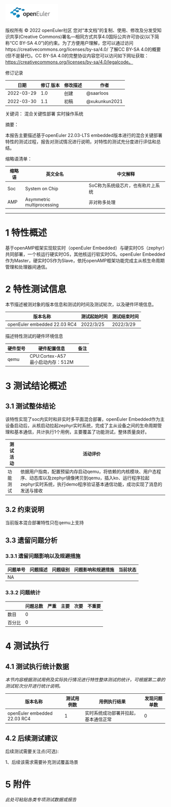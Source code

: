 ![openEuler ico](../../images/openEuler.png)

版权所有 © 2022  openEuler社区
 您对“本文档”的复制、使用、修改及分发受知识共享(Creative Commons)署名—相同方式共享4.0国际公共许可协议(以下简称“CC BY-SA 4.0”)的约束。为了方便用户理解，您可以通过访问https://creativecommons.org/licenses/by-sa/4.0/ 了解CC BY-SA 4.0的概要 (但不是替代)。CC BY-SA 4.0的完整协议内容您可以访问如下网址获取：https://creativecommons.org/licenses/by-sa/4.0/legalcode。

修订记录

| 日期 | 修订   版本 | 修改描述 | 作者 |
| ---- | ----------- | -------- | ---- |
| 2022-03-29 | 1.0 | 创建 | @saarloos |
| 2022-03-30 | 1.1 | 初稿 | @xukunkun2021 |

关键词：
混合关键性部署 实时操作系统


摘要：

本报告主要描述基于openEuler 22.03-LTS embedded版本进行的混合关键部署特性的测试过程，报告对测试情况进行说明，对特性的测试充分度进行评估和总结。

缩略语清单：

| 缩略语 | 英文全名 | 中文解释 |
| ------ | -------- | -------- |
| Soc | System on Chip | SoC称为系统级芯片，也有称片上系统 |
| AMP | Asymmetric multiprocessing  | 非对称多处理 |

***

# 1     特性概述

基于openAMP框架实现软实时（openEuler Embedded）与硬实时OS（zephyr）共同部署，一个核运行硬实时OS，其他核运行软实时OS。openEuler Embedded作为Master，硬实时OS作为Slave，依托openAMP框架功能完成主从核生命周期管理和处理器间通信。

# 2     特性测试信息

本节描述被测对象的版本信息和测试的时间及测试轮次，以及硬件环境信息。

| 版本名称 | 测试起始时间 | 测试结束时间 |
| -------- | ------------ | ------------ |
| openEuler embedded 22.03 RC4 | 2022/3/25   | 2022/3/29  |

描述特性测试的硬件环境信息

| 硬件型号 | 硬件配置信息 | 备注 |
| -------- | ------------ | ---- |
| qemu | CPU:Cortex-A57 <br /> 最小启动内存：512M |        |

# 3     测试结论概述

## 3.1   测试整体结论

<!-- 测试结论可以以一句话描述，如：XX特性，共计执行XX个用例，主要覆盖了XX测试和XX测试，通过经过fuzz和7*24的长稳测试，发现问题已解决，回归通过，无遗留风险，整体质量良好；或者表格的方式进行说明 -->

该特性实现了soc内实时和非实时多平面混合部署，openEuler Embedded作为主设备启动后，从核启动拉起zephyr实时系统，完成了主从设备之间的生命周期管理和基本通信，共计执行1个用例，主要覆盖了功能测试，整体质量良好。

| 测试活动 | 活动评价 |
| -------- | -------- |
| 功能测试 |  依据用户指南，配置预留内存启动qemu，将依赖的内核模块、用户态程序、动态库以及zephyr镜像拷贝到qemu，插入ko、运行程序拉起zephyr实时系统，执行demo程序验证基本通信功能，成功实现了消息的发送与接收 |

## 3.2   约束说明

当前版本混合部署特性只在qemu上支持

## 3.3   遗留问题分析

### 3.3.1 遗留问题影响以及规避措施

| 问题单号 | 问题描述 | 问题级别 | 问题影响和规避措施 | 当前状态 |
| -------- | -------- | -------- | ------------------ | -------- |
|    NA      |          |          |                    |          |

### 3.3.2 问题统计

|        | 问题总数 | 严重 | 主要 | 次要 | 不重要 |
| ------ | -------- | ---- | ---- | ---- | ------ |
| 数目   |    0      |      |      |      |        |
| 百分比 |    0      |      |      |      |        |


# 4     测试执行

## 4.1   测试执行统计数据

*本节内容根据测试用例及实际执行情况进行特性整体测试的统计，可根据第二章的测试轮次分开进行统计说明。*

| 版本名称 | 测试用例数 | 用例执行结果 | 发现问题单数 |
| -------- | ---------- | ------------ | ------------ |
| openEuler embedded 22.03 RC4 |     1       |      实时系统成功部署并拉起，基本通信正常   |       0       |

## 4.2   后续测试建议

后续测试需要关注点(可选):

1、后续该需求需要补充测试覆盖场景

# 5     附件

*此处可粘贴各类专项测试数据或报告*
